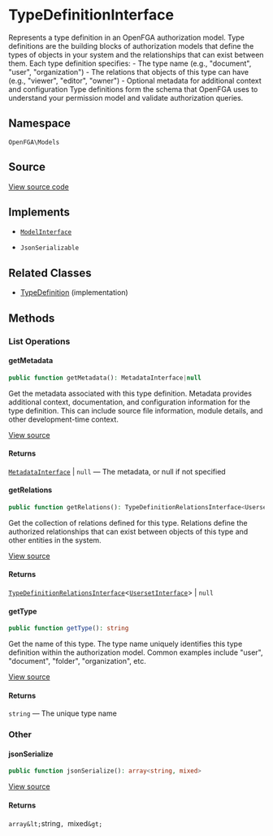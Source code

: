 # TypeDefinitionInterface

Represents a type definition in an OpenFGA authorization model. Type definitions are the building blocks of authorization models that define the types of objects in your system and the relationships that can exist between them. Each type definition specifies: - The type name (e.g., &quot;document&quot;, &quot;user&quot;, &quot;organization&quot;) - The relations that objects of this type can have (e.g., &quot;viewer&quot;, &quot;editor&quot;, &quot;owner&quot;) - Optional metadata for additional context and configuration Type definitions form the schema that OpenFGA uses to understand your permission model and validate authorization queries.

## Namespace

`OpenFGA\Models`

## Source

[View source code](https://github.com/evansims/openfga-php/blob/main/src/Models/TypeDefinitionInterface.php)

## Implements

* [`ModelInterface`](ModelInterface.md)

* `JsonSerializable`

## Related Classes

* [TypeDefinition](Models/TypeDefinition.md) (implementation)

## Methods

### List Operations

#### getMetadata

```php
public function getMetadata(): MetadataInterface|null

```

Get the metadata associated with this type definition. Metadata provides additional context, documentation, and configuration information for the type definition. This can include source file information, module details, and other development-time context.

[View source](https://github.com/evansims/openfga-php/blob/main/src/Models/TypeDefinitionInterface.php#L39)

#### Returns

[`MetadataInterface`](MetadataInterface.md) &#124; `null` — The metadata, or null if not specified

#### getRelations

```php
public function getRelations(): TypeDefinitionRelationsInterface<UsersetInterface>|null

```

Get the collection of relations defined for this type. Relations define the authorized relationships that can exist between objects of this type and other entities in the system.

[View source](https://github.com/evansims/openfga-php/blob/main/src/Models/TypeDefinitionInterface.php#L49)

#### Returns

[`TypeDefinitionRelationsInterface`](Models/Collections/TypeDefinitionRelationsInterface.md)&lt;[`UsersetInterface`](UsersetInterface.md)&gt; &#124; `null`

#### getType

```php
public function getType(): string

```

Get the name of this type. The type name uniquely identifies this type definition within the authorization model. Common examples include &quot;user&quot;, &quot;document&quot;, &quot;folder&quot;, &quot;organization&quot;, etc.

[View source](https://github.com/evansims/openfga-php/blob/main/src/Models/TypeDefinitionInterface.php#L60)

#### Returns

`string` — The unique type name

### Other

#### jsonSerialize

```php
public function jsonSerialize(): array<string, mixed>

```

[View source](https://github.com/evansims/openfga-php/blob/main/src/Models/TypeDefinitionInterface.php#L66)

#### Returns

`array&lt;`string`, `mixed`&gt;`
